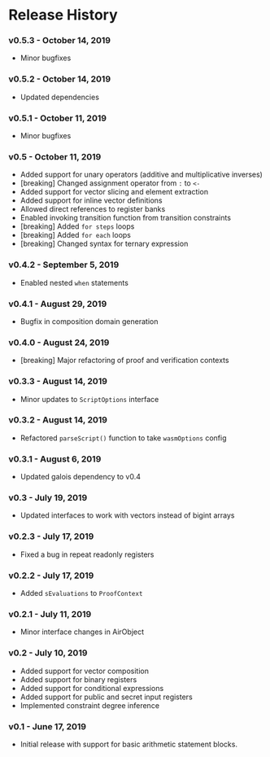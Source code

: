 # Release History

### v0.5.3 - October 14, 2019

* Minor bugfixes

### v0.5.2 - October 14, 2019

* Updated dependencies

### v0.5.1 - October 11, 2019

* Minor bugfixes

### v0.5 - October 11, 2019

* Added support for unary operators (additive and multiplicative inverses)
* [breaking] Changed assignment operator from `:` to `<-`
* Added support for vector slicing and element extraction
* Added support for inline vector definitions
* Allowed direct references to register banks
* Enabled invoking transition function from transition constraints
* [breaking] Added `for steps` loops
* [breaking] Added `for each` loops
* [breaking] Changed syntax for ternary expression

### v0.4.2 - September 5, 2019

* Enabled nested `when` statements

### v0.4.1 - August 29, 2019

* Bugfix in composition domain generation

### v0.4.0 - August 24, 2019

* [breaking] Major refactoring of proof and verification contexts

### v0.3.3 - August 14, 2019

* Minor updates to `ScriptOptions` interface

### v0.3.2 - August 14, 2019

* Refactored `parseScript()` function to take `wasmOptions` config

### v0.3.1 - August 6, 2019

* Updated galois dependency to v0.4

### v0.3 - July 19, 2019

* Updated interfaces to work with vectors instead of bigint arrays

### v0.2.3 - July 17, 2019

* Fixed a bug in repeat readonly registers

### v0.2.2 - July 17, 2019

* Added `sEvaluations` to `ProofContext`

### v0.2.1 - July 11, 2019

* Minor interface changes in AirObject

### v0.2 - July 10, 2019

* Added support for vector composition
* Added support for binary registers
* Added support for conditional expressions
* Added support for public and secret input registers
* Implemented constraint degree inference

### v0.1 - June 17, 2019

* Initial release with support for basic arithmetic statement blocks.